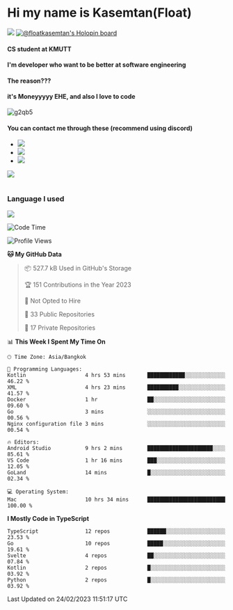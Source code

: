 # Hi my name is Kasemtan(Float)
![](https://64.media.tumblr.com/9c2a8f831efe8da556ffbf89cebb52c9/b86c1ab833a37e32-93/s1280x1920/d000dc22f75df64be2bc150f5fa69c4f6df6bb07.gifv)
[![@floatkasemtan's Holopin board](https://holopin.me/floatkasemtan)](https://holopin.io/@floatkasemtan)
#### CS student at KMUTT
#### I'm developer who want to be better at software engineering
#### The reason???
#### it's Moneyyyyy EHE, and also I love to code
![g2qb5](https://user-images.githubusercontent.com/69688279/175812510-9235eaf7-72f7-40d3-b163-56efa9aa5c6b.gif)

#### You can contact me through these (recommend using discord)
- [![](https://img.shields.io/badge/Discord-5865F2?logo=Discord&logoColor=white)](https://discordapp.com/users/278155096225742848)
- [![](https://img.shields.io/badge/Facebook-1877F2?logo=facebook&logoColor=white)](https://www.facebook.com/float.teavasirichokchai/)
- [![](https://img.shields.io/badge/linkedin-0A66C2?logo=linkedin&logoColor=white)](https://www.linkedin.com/in/kasemtan-teavasirichokchai-975531227/)

[![](https://github-readme-stats.vercel.app/api?username=FloatKasemtan&show_icons=true&theme=nightowl)]()
#
### Language I used
[![](https://github-readme-stats.vercel.app/api/top-langs/?username=FloatKasemtan&layout=compact&theme=nightowl)]()
<!--START_SECTION:waka-->
![Code Time](http://img.shields.io/badge/Code%20Time-988%20hrs%2041%20mins-blue)

![Profile Views](http://img.shields.io/badge/Profile%20Views-12-blue)

**🐱 My GitHub Data** 

> 📦 527.7 kB Used in GitHub's Storage 
 > 
> 🏆 151 Contributions in the Year 2023
 > 
> 🚫 Not Opted to Hire
 > 
> 📜 33 Public Repositories 
 > 
> 🔑 17 Private Repositories 
 > 
📊 **This Week I Spent My Time On** 

```text
🕑︎ Time Zone: Asia/Bangkok

💬 Programming Languages: 
Kotlin                   4 hrs 53 mins       ████████████░░░░░░░░░░░░░   46.22 % 
XML                      4 hrs 23 mins       ██████████░░░░░░░░░░░░░░░   41.57 % 
Docker                   1 hr                ██░░░░░░░░░░░░░░░░░░░░░░░   09.60 % 
Go                       3 mins              ░░░░░░░░░░░░░░░░░░░░░░░░░   00.56 % 
Nginx configuration file 3 mins              ░░░░░░░░░░░░░░░░░░░░░░░░░   00.54 % 

🔥 Editors: 
Android Studio           9 hrs 2 mins        █████████████████████░░░░   85.61 % 
VS Code                  1 hr 16 mins        ███░░░░░░░░░░░░░░░░░░░░░░   12.05 % 
GoLand                   14 mins             █░░░░░░░░░░░░░░░░░░░░░░░░   02.34 % 

💻 Operating System: 
Mac                      10 hrs 34 mins      █████████████████████████   100.00 % 
```

**I Mostly Code in TypeScript** 

```text
TypeScript               12 repos            ██████░░░░░░░░░░░░░░░░░░░   23.53 % 
Go                       10 repos            █████░░░░░░░░░░░░░░░░░░░░   19.61 % 
Svelte                   4 repos             ██░░░░░░░░░░░░░░░░░░░░░░░   07.84 % 
Kotlin                   2 repos             █░░░░░░░░░░░░░░░░░░░░░░░░   03.92 % 
Python                   2 repos             █░░░░░░░░░░░░░░░░░░░░░░░░   03.92 % 
```




 Last Updated on 24/02/2023 11:51:17 UTC
<!--END_SECTION:waka-->
<!--
**FloatKasemtan/FloatKasemtan** is a ✨ _special_ ✨ repository because its `README.md` (this file) appears on your GitHub profile.

Here are some ideas to get you started:

- 🔭 I’m currently working on ...
- 🌱 I’m currently learning ...
- 👯 I’m looking to collaborate on ...
- 🤔 I’m looking for help with ...
- 💬 Ask me about ...
- 📫 How to reach me: ...
- 😄 Pronouns: ...
- ⚡ Fun fact: ...
-->
